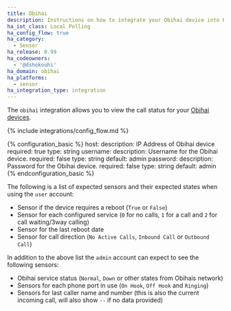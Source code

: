 ```yaml
---
title: Obihai
description: Instructions on how to integrate your Obihai device into Home Assistant.
ha_iot_class: Local Polling
ha_config_flow: true
ha_category:
  - Sensor
ha_release: 0.99
ha_codeowners:
  - '@dshokouhi'
ha_domain: obihai
ha_platforms:
  - sensor
ha_integration_type: integration
---
```


The `obihai` integration allows you to view the call status for your [Obihai devices](https://www.obitalk.com/info/products#home_section).

{% include integrations/config_flow.md %}

{% configuration_basic %}
host:
  description: IP Address of Obihai device
  required: true
  type: string
username:
  description: Username for the Obihai device.
  required: false
  type: string
  default: admin
password:
  description: Password for the Obihai device.
  required: false
  type: string
  default: admin
{% endconfiguration_basic %}

The following is a list of expected sensors and their expected states when using the `user` account:

- Sensor if the device requires a reboot (`True` or `False`)
- Sensor for each configured service (`0` for no calls, `1` for a call and `2` for call waiting/3way calling)
- Sensor for the last reboot date
- Sensor for call direction (`No Active Calls`, `Inbound Call` or `Outbound Call`) 

In addition to the above list the `admin` account can expect to see the following sensors:

- Obihai service status (`Normal`, `Down` or other states from Obihais network)
- Sensors for each phone port in use (`On Hook`, `Off Hook` and `Ringing`)
- Sensors for last caller name and number (this is also the current incoming call, will also show `--` if no data provided)
